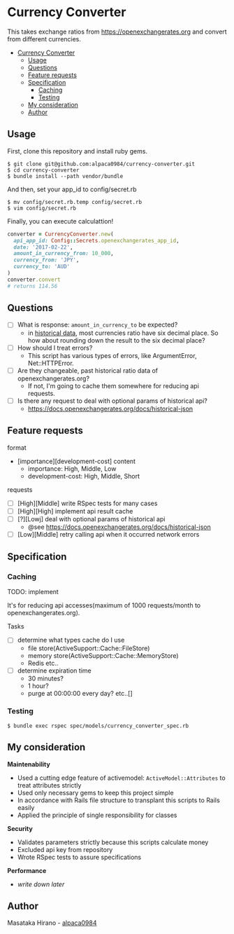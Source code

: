 # Currency Converter

This takes exchange ratios from https://openexchangerates.org and convert from different currencies.

- [Currency Converter](#currency-converter)
  - [Usage](#usage)
  - [Questions](#questions)
  - [Feature requests](#feature-requests)
  - [Specification](#specification)
    - [Caching](#caching)
    - [Testing](#testing)
  - [My consideration](#my-consideration)
  - [Author](#author)

## Usage

First, clone this repository and install ruby gems.
```console
$ git clone git@github.com:alpaca0984/currency-converter.git
$ cd currency-converter
$ bundle install --path vendor/bundle
```

And then, set your app_id to config/secret.rb
```
$ mv config/secret.rb.temp config/secret.rb
$ vim config/secret.rb
```

Finally, you can execute calculattion!
```ruby
converter = CurrencyConverter.new(
  api_app_id: Config::Secrets.openexchangerates_app_id,
  date: '2017-02-22',
  amount_in_currency_from: 10_000,
  currency_from: 'JPY',
  currency_to: 'AUD'
)
converter.convert
# returns 114.56
```

## Questions

- [ ] What is response: `amount_in_currency_to` be expected?
    - in [historical data](https://docs.openexchangerates.org/docs/historical-json), most currencies ratio have six decimal place. So how about rounding down the result to the six decimal place?
- [ ] How should I treat errors?
    - This script has various types of errors, like ArgumentError, Net::HTTPError.
- [ ] Are they changeable, past historical ratio data of openexchangerates.org?
    - If not, I'm going to cache them somewhere for reducing api requests.
- [ ] Is there any request to deal with optional params of historical api?
    - https://docs.openexchangerates.org/docs/historical-json

## Feature requests

format

- [importance][development-cost] content
    - importance: High, Middle, Low
    - development-cost: High, Middle, Short

requests

- [ ] [High][Middle] write RSpec tests for many cases
- [ ] [High][High] implement api result cache
- [ ] [?][Lowj] deal with optional params of historical api
    - @see https://docs.openexchangerates.org/docs/historical-json
- [ ] [Low][Middle] retry calling api when it occurred network errors

## Specification

### Caching

TODO: implement

It's for reducing api accesses(maximum of 1000 requests/month to openexchangerates.org).

Tasks
- [ ] determine what types cache do I use
    - file store(ActiveSupport::Cache::FileStore)
    - memory store(ActiveSupport::Cache::MemoryStore)
    - Redis etc..
- [ ] determine expiration time
    - 30 minutes?
    - 1 hour?
    - purge at 00:00:00 every day? etc..[]

### Testing

```console
$ bundle exec rspec spec/models/currency_converter_spec.rb
```

## My consideration

__Maintenability__

- Used a cutting edge feature of activemodel: `ActiveModel::Attributes` to treat attributes strictly
- Used only necessary gems to keep this project simple
- In accordance with Rails file structure to transplant this scripts to Rails easily
- Applied the principle of single responsibility for classes

__Security__

- Validates parameters strictly because this scripts calculate money
- Excluded api key from repository
- Wrote RSpec tests to assure specifications

__Performance__

- _write down later_

## Author

Masataka Hirano - [alpaca0984](https://github.com/alpaca0984)
